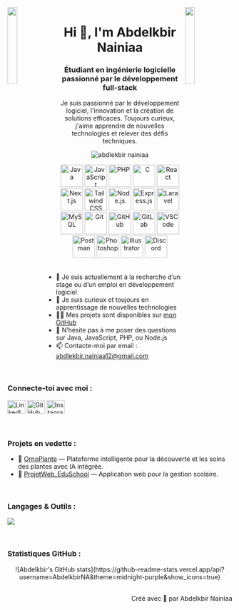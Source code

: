 <img align="left" src="https://user-images.githubusercontent.com/65187002/144930161-2f783401-8d27-4fdf-a2f7-cc0ba32f1f1f.gif" width="21%" style="display:inline;">
<img align="right" src="https://user-images.githubusercontent.com/65187002/144930161-2f783401-8d27-4fdf-a2f7-cc0ba32f1f1f.gif" width="21%" style="display:inline;">

<h1 align="center">Hi 👋, I'm Abdelkbir Nainiaa</h1>
<h3 align="center">Étudiant en ingénierie logicielle passionné par le développement full-stack</h3>

<p align="center">
Je suis passionné par le développement logiciel, l'innovation et la création de solutions efficaces. Toujours curieux, j'aime apprendre de nouvelles technologies et relever des défis techniques.
</p>

<p align="center"> 
 <img src="https://komarev.com/ghpvc/?username=AbdelkbirNA&label=Profile%20views&color=0e75b6&style=flat" alt="abdlekbir nainiaa" /> 
</p>

<div align="center">
  <img src="https://techstack-generator.vercel.app/java-icon.svg" alt="Java" width="50" height="50" />
  <img src="https://techstack-generator.vercel.app/js-icon.svg" alt="JavaScript" width="50" height="50" />
  <img src="https://techstack-generator.vercel.app/php-icon.svg" alt="PHP" width="50" height="50" />
  <img src="https://techstack-generator.vercel.app/c-icon.svg" alt="C" width="50" height="50" />
  <img src="https://techstack-generator.vercel.app/react-icon.svg" alt="React" width="50" height="50" />
  <img src="https://techstack-generator.vercel.app/nextjs-icon.svg" alt="Next.js" width="50" height="50" />
  <img src="https://techstack-generator.vercel.app/tailwind-icon.svg" alt="Tailwind CSS" width="50" height="50" />
  <img src="https://techstack-generator.vercel.app/nodejs-icon.svg" alt="Node.js" width="50" height="50" />
  <img src="https://techstack-generator.vercel.app/express-icon.svg" alt="Express.js" width="50" height="50" />
  <img src="https://techstack-generator.vercel.app/laravel-icon.svg" alt="Laravel" width="50" height="50" />
  <img src="https://techstack-generator.vercel.app/mysql-icon.svg" alt="MySQL" width="50" height="50" />
  <img src="https://techstack-generator.vercel.app/git-icon.svg" alt="Git" width="50" height="50" />
  <img src="https://techstack-generator.vercel.app/github-icon.svg" alt="GitHub" width="50" height="50" />
  <img src="https://techstack-generator.vercel.app/gitlab-icon.svg" alt="GitLab" width="50" height="50" />
  <img src="https://techstack-generator.vercel.app/vscode-icon.svg" alt="VSCode" width="50" height="50" />
  <img src="https://techstack-generator.vercel.app/postman-icon.svg" alt="Postman" width="50" height="50" />
  <img src="https://cdn-icons-png.flaticon.com/512/5968/5968705.png" alt="Photoshop" width="50" height="50" />
  <img src="https://cdn-icons-png.flaticon.com/512/5968/5968672.png" alt="Illustrator" width="50" height="50" />
  <img src="https://cdn-icons-png.flaticon.com/512/2111/2111370.png" alt="Discord" width="50" height="50" />
</div>

<br>

- 🔭 Je suis actuellement à la recherche d’un stage ou d’un emploi en développement logiciel  
- 🌱 Je suis curieux et toujours en apprentissage de nouvelles technologies  
- 👨‍💻 Mes projets sont disponibles sur [mon GitHub](https://github.com/AbdelkbirNA)  
- 💬 N’hésite pas à me poser des questions sur Java, JavaScript, PHP, ou Node.js  
- 📫 Contacte-moi par email : abdlekbir.nainiaa12@gmail.com  

<br>

<h3 align="left">Connecte-toi avec moi :</h3>
<p align="left">
<a href="https://www.linkedin.com/in/abdelkbir-nainiaa/" target="_blank"><img src="https://raw.githubusercontent.com/rahuldkjain/github-profile-readme-generator/master/src/images/icons/Social/linked-in-alt.svg" alt="LinkedIn" height="30" width="40" /></a>
<a href="https://github.com/AbdelkbirNA" target="_blank"><img src="https://raw.githubusercontent.com/rahuldkjain/github-profile-readme-generator/master/src/images/icons/Social/github.svg" alt="GitHub" height="30" width="40" /></a>
<a href="https://www.instagram.com/771_vrtx/" target="_blank"><img src="https://raw.githubusercontent.com/rahuldkjain/github-profile-readme-generator/master/src/images/icons/Social/instagram.svg" alt="Instagram" height="30" width="40" /></a>
</p>

<br>

<h3 align="left">Projets en vedette :</h3>

- 🌿 [OrnoPlante](https://github.com/AbdelkbirNA/OrnoPlante) — Plateforme intelligente pour la découverte et les soins des plantes avec IA intégrée.  
- 🏫 [ProjetWeb_EduSchool](https://github.com/AbdelkbirNA/ProjetWeb_EduSchool) — Application web pour la gestion scolaire.

<br>

<h3 align="left">Langages & Outils :</h3>

<p align="left">
  <a href="https://skillicons.dev">
    <img src="https://skillicons.dev/icons?i=java,js,php,c,react,nextjs,tailwind,nodejs,express,laravel,mysql,git,github,gitlab,vscode,postman" />
  </a>
  <!-- For Photoshop, Illustrator, Discord, we used images above -->
</p>

<br>

<h3 align="left">Statistiques GitHub :</h3>
<div align="center">
  ![Abdelkbir's GitHub stats](https://github-readme-stats.vercel.app/api?username=AbdelkbirNA&theme=midnight-purple&show_icons=true)
</div>

<br>

<p align="right">Créé avec 🧡 par Abdelkbir Nainiaa</p>
